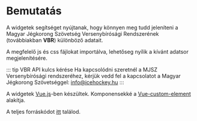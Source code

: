 # Bemutatás

A widgetek segítséget nyújtanak, hogy könnyen meg tudd jeleníteni a Magyar Jégkorong Szövetség Versenybírósági Rendszerének (továbbiakban **VBR**) különböző adatait.

A megfelelő js és css fájlokat importálva, lehetőseg nyílik a kívánt adatsor megjelenítésére.

::: tip VBR API kulcs kérése
Ha kapcsolódni szeretnél a MJSZ Versenybírósági rendszeréhez, kérjük vedd fel a kapcsolatot a Magyar Jégkorong Szövetséggel: [info@icehockey.hu](mailto:info@icehockey.hu)
:::

A widgetek [Vue.js](https://vuejs.org/)-ben készültek. Komponensekké a [Vue-custom-element](https://github.com/karol-f/vue-custom-element) alakítja.

A teljes forráskódot [itt](https://github.com/jegkorongszovetseg/hihf-vbr-widget) találod.
